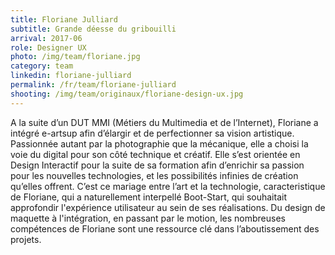 ```yaml
---
title: Floriane Julliard
subtitle: Grande déesse du gribouilli
arrival: 2017-06
role: Designer UX
photo: /img/team/floriane.jpg
category: team
linkedin: floriane-julliard
permalink: /fr/team/floriane-julliard
shooting: /img/team/originaux/floriane-design-ux.jpg
---
```

A la suite d’un DUT MMI (Métiers du Multimedia et de l’Internet), Floriane a intégré e-artsup afin d’élargir et de perfectionner
sa vision artistique. Passionnée autant par la photographie que la mécanique,
elle a choisi la voie du digital pour son côté technique et créatif. Elle s’est orientée en Design Interactif
pour la suite de sa formation afin d’enrichir sa passion pour les nouvelles technologies, et les possibilités infinies
de création qu’elles offrent. C’est ce mariage entre l’art et la technologie, caracteristique de Floriane, qui a naturellement
interpellé Boot-Start, qui souhaitait approfondir l'expérience utilisateur au sein de ses réalisations. Du design de maquette à
l'intégration, en passant par le motion, les nombreuses compétences de Floriane sont une ressource clé dans l’aboutissement
des projets.